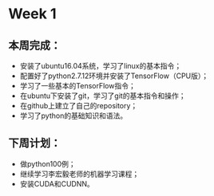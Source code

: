 
# Week 1
## 本周完成：
- 安装了ubuntu16.04系统，学习了linux的基本指令；
- 配置好了python2.7.12环境并安装了TensorFlow（CPU版）；
- 学习了一些基本的TensorFlow指令；
- 在ubuntu下安装了git，学习了git的基本指令和操作；
- 在github上建立了自己的repository；
- 学习了python的基础知识和语法。

## 下周计划：
- 做python100例；
- 继续学习李宏毅老师的机器学习课程；
- 安装CUDA和CUDNN。